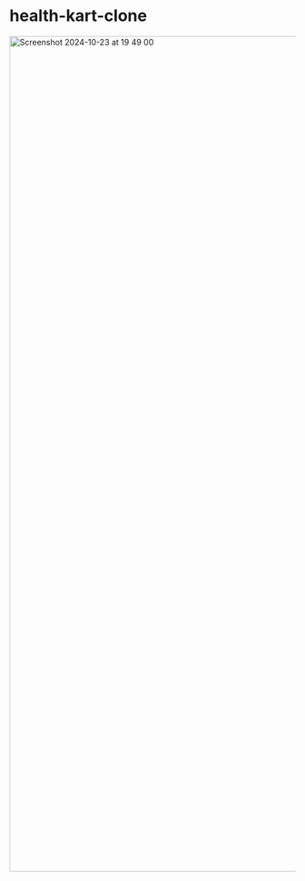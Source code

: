 # health-kart-clone

<img width="1470" alt="Screenshot 2024-10-23 at 19 49 00" src="https://github.com/user-attachments/assets/fdb0c8a7-f895-471f-800c-f8b54e65c9c0">
